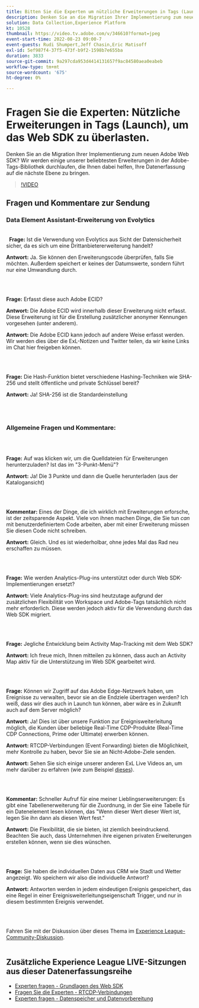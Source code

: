 ```yaml
---
title: Bitten Sie die Experten um nützliche Erweiterungen in Tags (Launch), das Web SDK zu überlasten.
description: Denken Sie an die Migration Ihrer Implementierung zum neuen Adobe Web SDK?  Wir werden einige unserer beliebtesten Erweiterungen in der Adobe-Tags-Bibliothek durchlaufen, die Ihnen dabei helfen, Ihre Datenerfassung auf die nächste Ebene zu bringen.
solution: Data Collection,Experience Platform
kt: 10528
thumbnail: https://video.tv.adobe.com/v/346610?format=jpeg
event-start-time: 2022-08-23 09:00-7
event-guests: Rudi Shumpert,Jeff Chasin,Eric Matisoff
exl-id: 5ef987f4-37f5-473f-b9f2-1598b7e655ba
duration: 3833
source-git-commit: 9a297cda953d4414131657f9ac84580aea0eabeb
workflow-type: tm+mt
source-wordcount: '675'
ht-degree: 0%

---
```


# Fragen Sie die Experten: Nützliche Erweiterungen in Tags (Launch), um das Web SDK zu überlasten.

Denken Sie an die Migration Ihrer Implementierung zum neuen Adobe Web SDK?  Wir werden einige unserer beliebtesten Erweiterungen in der Adobe-Tags-Bibliothek durchlaufen, die Ihnen dabei helfen, Ihre Datenerfassung auf die nächste Ebene zu bringen.

>[!VIDEO](https://video.tv.adobe.com/v/346610/?quality=12&learn=on)

## Fragen und Kommentare zur Sendung

### Data Element Assistant-Erweiterung von Evolytics

<br> 
**Frage:** Ist die Verwendung von Evolytics aus Sicht der Datensicherheit sicher, da es sich um eine Drittanbietererweiterung handelt?

**Antwort:** Ja. Sie können den Erweiterungscode überprüfen, falls Sie möchten. Außerdem speichert er keines der Datumswerte, sondern führt nur eine Umwandlung durch.

<br> 

**Frage:** Erfasst diese auch Adobe ECID?

**Antwort:** Die Adobe ECID wird innerhalb dieser Erweiterung nicht erfasst. Diese Erweiterung ist für die Erstellung zusätzlicher anonymer Kennungen vorgesehen (unter anderem).

**Antwort:** Die Adobe ECID kann jedoch auf andere Weise erfasst werden. Wir werden dies über die ExL-Notizen und Twitter teilen, da wir keine Links im Chat hier freigeben können.

<br> 

**Frage:** Die Hash-Funktion bietet verschiedene Hashing-Techniken wie SHA-256 und stellt öffentliche und private Schlüssel bereit?

**Antwort:** Ja! SHA-256 ist die Standardeinstellung

<br> 

### Allgemeine Fragen und Kommentare:

<br> 

**Frage:** Auf was klicken wir, um die Quelldateien für Erweiterungen herunterzuladen? Ist das im &quot;3-Punkt-Menü&quot;?

**Antwort:** Ja! Die 3 Punkte und dann die Quelle herunterladen (aus der Katalogansicht)

<br> 

**Kommentar:** Eines der Dinge, die ich wirklich mit Erweiterungen erforsche, ist der zeitsparende Aspekt. Viele von ihnen machen Dinge, die Sie tun *can* mit benutzerdefiniertem Code arbeiten, aber mit einer Erweiterung müssen Sie diesen Code nicht schreiben.

**Antwort:** Gleich. Und es ist wiederholbar, ohne jedes Mal das Rad neu erschaffen zu müssen.

<br> 

**Frage:** Wie werden Analytics-Plug-ins unterstützt oder durch Web SDK-Implementierungen ersetzt?

**Antwort:** Viele Analytics-Plug-ins sind heutzutage aufgrund der zusätzlichen Flexibilität von Workspace und Adobe-Tags tatsächlich nicht mehr erforderlich. Diese werden jedoch aktiv für die Verwendung durch das Web SDK migriert.

<br> 

**Frage:** Jegliche Entwicklung beim Activity Map-Tracking mit dem Web SDK?

**Antwort:** Ich freue mich, Ihnen mitteilen zu können, dass auch an Activity Map aktiv für die Unterstützung im Web SDK gearbeitet wird.

<br> 

**Frage:** Können wir Zugriff auf das Adobe Edge-Netzwerk haben, um Ereignisse zu verwalten, bevor sie an die Endziele übertragen werden? Ich weiß, dass wir dies auch in Launch tun können, aber wäre es in Zukunft auch auf dem Server möglich?

**Antwort:** Ja! Dies ist über unsere Funktion zur Ereignisweiterleitung möglich, die Kunden über beliebige Real-Time CDP-Produkte (Real-Time CDP Connections, Prime oder Ultimate) erwerben können.

**Antwort:** RTCDP-Verbindungen (Event Forwarding) bieten die Möglichkeit, mehr Kontrolle zu haben, bevor Sie sie an Nicht-Adobe-Ziele senden.

**Antwort:** Sehen Sie sich einige unserer anderen ExL Live Videos an, um mehr darüber zu erfahren (wie zum Beispiel [dieses](exl-live-episode-06-23-22.md)).

<br> 

**Kommentar:** Schneller Aufruf für eine meiner Lieblingserweiterungen: Es gibt eine Tabellenerweiterung für die Zuordnung, in der Sie eine Tabelle für ein Datenelement lesen können, das &quot;Wenn dieser Wert dieser Wert ist, legen Sie ihn dann als diesen Wert fest.&quot;

**Antwort:** Die Flexibilität, die sie bieten, ist ziemlich beeindruckend. Beachten Sie auch, dass Unternehmen ihre eigenen privaten Erweiterungen erstellen können, wenn sie dies wünschen.

<br> 

**Frage:** Sie haben die individuellen Daten aus CRM wie Stadt und Wetter angezeigt. Wo speichern wir also die individuelle Antwort?

**Antwort:** Antworten werden in jedem eindeutigen Ereignis gespeichert, das eine Regel in einer Ereignisweiterleitungseigenschaft Trigger, und nur in diesem bestimmten Ereignis verwendet.

<br> 

Fahren Sie mit der Diskussion über dieses Thema im [Experience League-Community-Diskussion](https://experienceleaguecommunities.adobe.com/t5/adobe-experience-platform/experience-league-live-post-session-discussion-useful-extensions/m-p/542620#M240).
<br> 

## Zusätzliche Experience League LIVE-Sitzungen aus dieser Datenerfassungsreihe

* [Experten fragen - Grundlagen des Web SDK](exl-live-episode-05-26-22.md)
* [Fragen Sie die Experten - RTCDP-Verbindungen](exl-live-episode-06-23-22.md)
* [Experten fragen - Datenspeicher und Datenvorbereitung](exl-live-episode-07-21-22.md)
